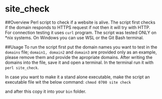 # site_check

##Overview
Perl script to check if a website is alive. The script first checks if the domain responds to HTTPS request
if not then it will try with HTTP. For connection testing it uses `curl` program.
The script was tested ONLY on *nix systems. On Windows you can use WSL or the Git Bash terminal.

##Usage
To run the script first put the domain names you want to test in the `domains` file; `domain1, domain2` and
`domain3` are provided only as an example, please remove them and provide the apropriate domains.
After writing the domains into the file, save it and open a terminal. In the terminal run it with `perl site_check`.

In case you want to make it a stand alone executable, make the script an executable file wit the below command:
`chmod 0700 site check`

and after this copy it into your `bin` folder.
